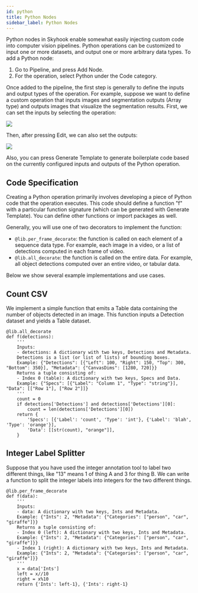 ```yaml
---
id: python
title: Python Nodes
sidebar_label: Python Nodes
---
```


Python nodes in Skyhook enable somewhat easily injecting custom code into
computer vision pipelines. Python operations can be customized to input one or
more datasets, and output one or more arbitrary data types. To add a Python node:

1. Go to Pipeline, and press Add Node.
2. For the operation, select Python under the Code category.

Once added to the pipeline, the first step is generally to define the inputs and
output types of the operation. For example, suppose we want to define a custom
operation that inputs images and segmentation outputs (Array type) and outputs
images that visualize the segmentation results. First, we can set the inputs by
selecting the operation:

![](/img/tutorials/python/inputs.png)

Then, after pressing Edit, we can also set the outputs:

![](/img/tutorials/python/edit.png)

Also, you can press Generate Template to generate boilerplate code based on the
currently configured inputs and outputs of the Python operation.

## Code Specification

Creating a Python operation primarily involves developing a piece of Python
code that the operation executes. This code should define a function "f" with a
particular function signature (which can be generated with Generate Template).
You can define other functions or import packages as well.

Generally, you will use one of two decorators to implement the function:

* `@lib.per_frame_decorate`: the function is called on each element of a
sequence data type. For example, each image in a video, or a list of detections
computed in each frame of video.
* `@lib.all_decorate`: the function is called on the entire data. For example,
all object detections computed over an entire video, or tabular data.

Below we show several example implementations and use cases.

## Count CSV

We implement a simple function that emits a Table data containing the number of
objects detected in an image. This function inputs a Detection dataset and
yields a Table dataset.

	@lib.all_decorate
	def f(detections):
		'''
		Inputs:
		- detections: A dictionary with two keys, Detections and Metadata.
		Detections is a list (or list of lists) of bounding boxes.
		Example: {"Detections": [{"Left": 100, "Right": 150, "Top": 300, "Bottom": 350}], "Metadata": {"CanvasDims": [1280, 720]}}
		Returns a tuple consisting of:
		- Index 0 (table): A dictionary with two keys, Specs and Data.
		Example: {"Specs": [{"Label": "Column 1", "Type": "string"}], "Data": [["Row 1"], ["Row 2"]]}
		'''
		count = 0
		if detections['Detections'] and detections['Detections'][0]:
			count = len(detections['Detections'][0])
		return {
			'Specs': [{'Label': 'count', 'Type': 'int'}, {'Label': 'blah', 'Type': 'orange'}],
			'Data': [[str(count), "orange"]],
		}

## Integer Label Splitter

Suppose that you have used the integer annotation tool to label two different
things, like "13" means 1 of thing A and 3 for thing B. We can write a function
to split the integer labels into integers for the two different things.

	@lib.per_frame_decorate
	def f(data):
		'''
		Inputs:
		- data: A dictionary with two keys, Ints and Metadata.
		Example: {"Ints": 2, "Metadata": {"Categories": ["person", "car", "giraffe"]}}
		Returns a tuple consisting of:
		- Index 0 (left): A dictionary with two keys, Ints and Metadata.
		Example: {"Ints": 2, "Metadata": {"Categories": ["person", "car", "giraffe"]}}
		- Index 1 (right): A dictionary with two keys, Ints and Metadata.
		Example: {"Ints": 2, "Metadata": {"Categories": ["person", "car", "giraffe"]}}
		'''
		x = data['Ints']
		left = x//10
		right = x%10
		return {'Ints': left-1}, {'Ints': right-1}
